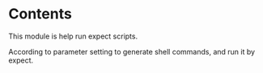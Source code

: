 # Contents

This module is help run expect scripts.

According to parameter setting to generate shell commands, and run it by expect.




